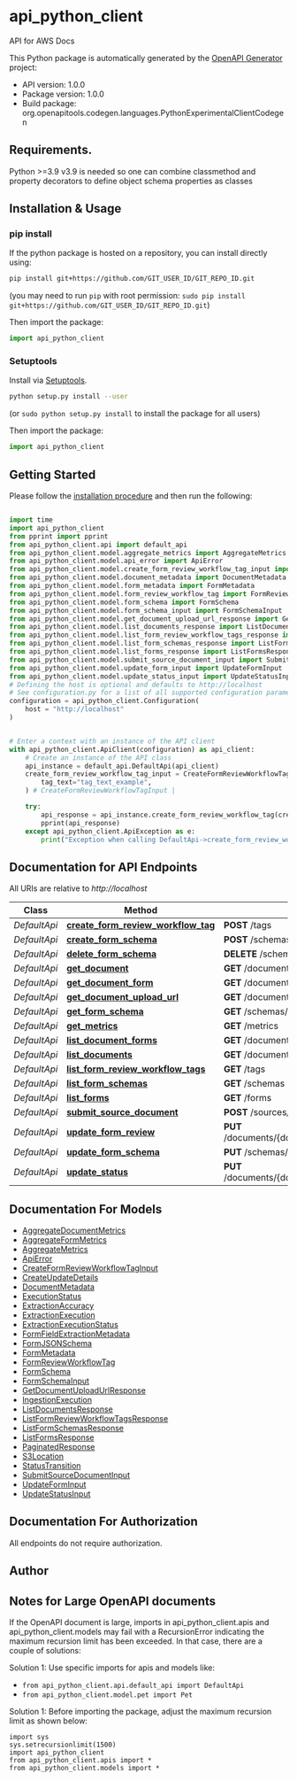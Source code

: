 # api_python_client
API for AWS Docs

This Python package is automatically generated by the [OpenAPI Generator](https://openapi-generator.tech) project:

- API version: 1.0.0
- Package version: 1.0.0
- Build package: org.openapitools.codegen.languages.PythonExperimentalClientCodegen

## Requirements.

Python &gt;&#x3D;3.9
v3.9 is needed so one can combine classmethod and property decorators to define
object schema properties as classes

## Installation & Usage
### pip install

If the python package is hosted on a repository, you can install directly using:

```sh
pip install git+https://github.com/GIT_USER_ID/GIT_REPO_ID.git
```
(you may need to run `pip` with root permission: `sudo pip install git+https://github.com/GIT_USER_ID/GIT_REPO_ID.git`)

Then import the package:
```python
import api_python_client
```

### Setuptools

Install via [Setuptools](http://pypi.python.org/pypi/setuptools).

```sh
python setup.py install --user
```
(or `sudo python setup.py install` to install the package for all users)

Then import the package:
```python
import api_python_client
```

## Getting Started

Please follow the [installation procedure](#installation--usage) and then run the following:

```python

import time
import api_python_client
from pprint import pprint
from api_python_client.api import default_api
from api_python_client.model.aggregate_metrics import AggregateMetrics
from api_python_client.model.api_error import ApiError
from api_python_client.model.create_form_review_workflow_tag_input import CreateFormReviewWorkflowTagInput
from api_python_client.model.document_metadata import DocumentMetadata
from api_python_client.model.form_metadata import FormMetadata
from api_python_client.model.form_review_workflow_tag import FormReviewWorkflowTag
from api_python_client.model.form_schema import FormSchema
from api_python_client.model.form_schema_input import FormSchemaInput
from api_python_client.model.get_document_upload_url_response import GetDocumentUploadUrlResponse
from api_python_client.model.list_documents_response import ListDocumentsResponse
from api_python_client.model.list_form_review_workflow_tags_response import ListFormReviewWorkflowTagsResponse
from api_python_client.model.list_form_schemas_response import ListFormSchemasResponse
from api_python_client.model.list_forms_response import ListFormsResponse
from api_python_client.model.submit_source_document_input import SubmitSourceDocumentInput
from api_python_client.model.update_form_input import UpdateFormInput
from api_python_client.model.update_status_input import UpdateStatusInput
# Defining the host is optional and defaults to http://localhost
# See configuration.py for a list of all supported configuration parameters.
configuration = api_python_client.Configuration(
    host = "http://localhost"
)


# Enter a context with an instance of the API client
with api_python_client.ApiClient(configuration) as api_client:
    # Create an instance of the API class
    api_instance = default_api.DefaultApi(api_client)
    create_form_review_workflow_tag_input = CreateFormReviewWorkflowTagInput(
        tag_text="tag_text_example",
    ) # CreateFormReviewWorkflowTagInput | 

    try:
        api_response = api_instance.create_form_review_workflow_tag(create_form_review_workflow_tag_input)
        pprint(api_response)
    except api_python_client.ApiException as e:
        print("Exception when calling DefaultApi->create_form_review_workflow_tag: %s\n" % e)
```

## Documentation for API Endpoints

All URIs are relative to *http://localhost*

Class | Method | HTTP request | Description
------------ | ------------- | ------------- | -------------
*DefaultApi* | [**create_form_review_workflow_tag**](docs/DefaultApi.md#create_form_review_workflow_tag) | **POST** /tags | 
*DefaultApi* | [**create_form_schema**](docs/DefaultApi.md#create_form_schema) | **POST** /schemas | 
*DefaultApi* | [**delete_form_schema**](docs/DefaultApi.md#delete_form_schema) | **DELETE** /schemas/{schemaId} | 
*DefaultApi* | [**get_document**](docs/DefaultApi.md#get_document) | **GET** /documents/{documentId} | 
*DefaultApi* | [**get_document_form**](docs/DefaultApi.md#get_document_form) | **GET** /documents/{documentId}/forms/{formId} | 
*DefaultApi* | [**get_document_upload_url**](docs/DefaultApi.md#get_document_upload_url) | **GET** /documents/upload-url | 
*DefaultApi* | [**get_form_schema**](docs/DefaultApi.md#get_form_schema) | **GET** /schemas/{schemaId} | 
*DefaultApi* | [**get_metrics**](docs/DefaultApi.md#get_metrics) | **GET** /metrics | 
*DefaultApi* | [**list_document_forms**](docs/DefaultApi.md#list_document_forms) | **GET** /documents/{documentId}/forms | 
*DefaultApi* | [**list_documents**](docs/DefaultApi.md#list_documents) | **GET** /documents | 
*DefaultApi* | [**list_form_review_workflow_tags**](docs/DefaultApi.md#list_form_review_workflow_tags) | **GET** /tags | 
*DefaultApi* | [**list_form_schemas**](docs/DefaultApi.md#list_form_schemas) | **GET** /schemas | 
*DefaultApi* | [**list_forms**](docs/DefaultApi.md#list_forms) | **GET** /forms | 
*DefaultApi* | [**submit_source_document**](docs/DefaultApi.md#submit_source_document) | **POST** /sources/document | 
*DefaultApi* | [**update_form_review**](docs/DefaultApi.md#update_form_review) | **PUT** /documents/{documentId}/forms/{formId}/review | 
*DefaultApi* | [**update_form_schema**](docs/DefaultApi.md#update_form_schema) | **PUT** /schemas/{schemaId} | 
*DefaultApi* | [**update_status**](docs/DefaultApi.md#update_status) | **PUT** /documents/{documentId}/forms/{formId}/status | 

## Documentation For Models

 - [AggregateDocumentMetrics](docs/AggregateDocumentMetrics.md)
 - [AggregateFormMetrics](docs/AggregateFormMetrics.md)
 - [AggregateMetrics](docs/AggregateMetrics.md)
 - [ApiError](docs/ApiError.md)
 - [CreateFormReviewWorkflowTagInput](docs/CreateFormReviewWorkflowTagInput.md)
 - [CreateUpdateDetails](docs/CreateUpdateDetails.md)
 - [DocumentMetadata](docs/DocumentMetadata.md)
 - [ExecutionStatus](docs/ExecutionStatus.md)
 - [ExtractionAccuracy](docs/ExtractionAccuracy.md)
 - [ExtractionExecution](docs/ExtractionExecution.md)
 - [ExtractionExecutionStatus](docs/ExtractionExecutionStatus.md)
 - [FormFieldExtractionMetadata](docs/FormFieldExtractionMetadata.md)
 - [FormJSONSchema](docs/FormJSONSchema.md)
 - [FormMetadata](docs/FormMetadata.md)
 - [FormReviewWorkflowTag](docs/FormReviewWorkflowTag.md)
 - [FormSchema](docs/FormSchema.md)
 - [FormSchemaInput](docs/FormSchemaInput.md)
 - [GetDocumentUploadUrlResponse](docs/GetDocumentUploadUrlResponse.md)
 - [IngestionExecution](docs/IngestionExecution.md)
 - [ListDocumentsResponse](docs/ListDocumentsResponse.md)
 - [ListFormReviewWorkflowTagsResponse](docs/ListFormReviewWorkflowTagsResponse.md)
 - [ListFormSchemasResponse](docs/ListFormSchemasResponse.md)
 - [ListFormsResponse](docs/ListFormsResponse.md)
 - [PaginatedResponse](docs/PaginatedResponse.md)
 - [S3Location](docs/S3Location.md)
 - [StatusTransition](docs/StatusTransition.md)
 - [SubmitSourceDocumentInput](docs/SubmitSourceDocumentInput.md)
 - [UpdateFormInput](docs/UpdateFormInput.md)
 - [UpdateStatusInput](docs/UpdateStatusInput.md)

## Documentation For Authorization

 All endpoints do not require authorization.

## Author



## Notes for Large OpenAPI documents
If the OpenAPI document is large, imports in api_python_client.apis and api_python_client.models may fail with a
RecursionError indicating the maximum recursion limit has been exceeded. In that case, there are a couple of solutions:

Solution 1:
Use specific imports for apis and models like:
- `from api_python_client.api.default_api import DefaultApi`
- `from api_python_client.model.pet import Pet`

Solution 1:
Before importing the package, adjust the maximum recursion limit as shown below:
```
import sys
sys.setrecursionlimit(1500)
import api_python_client
from api_python_client.apis import *
from api_python_client.models import *
```
